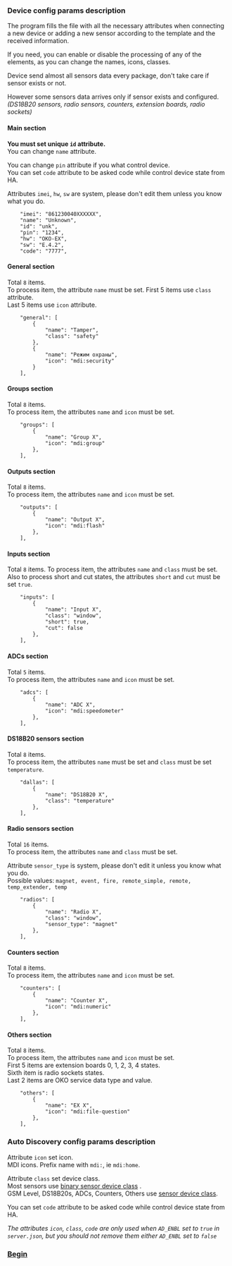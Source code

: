 ### Device config params description  
The program fills the file with all the necessary attributes when connecting a new device or adding a new sensor according to the template and the received information.  

If you need, you can enable or disable the processing of any of the elements, as you can change the names, icons, classes.

Device send almost all sensors data every package, don't take care if sensor exists or not.  

However some sensors data arrives only if sensor exists and configured.  
*(DS18B20 sensors, radio sensors, counters, extension boards, radio sockets)*

#### Main section  
**You must set unique `id` attribute.**  
You can change `name` attribute.  

You can change `pin` attribute if you what control device.  
You can set `code` attribute to be asked code while control device state from HA.  

Attributes `imei`, `hw`, `sw` are system, please don't edit them unless you know what you do.   
```
    "imei": "861230040XXXXXX",
    "name": "Unknown",
    "id": "unk",
    "pin": "1234",
    "hw": "OKO-EX",
    "sw": "E.4.2",
    "code": "7777",
```

#### General section  
Total `8` items.   
To process item, the attribute `name` must be set.
First 5 items use `class` attribute.  
Last 5 items use `icon` attribute.
```
    "general": [
        {
            "name": "Tamper",
            "class": "safety"
        },
        {
            "name": "Режим охраны",
            "icon": "mdi:security"
        }
    ],
```

#### Groups section  
Total `8` items.   
To process item, the attributes `name` and `icon` must be set.  
```
    "groups": [
        {
            "name": "Group X",
            "icon": "mdi:group"
        },
    ],
```

#### Outputs section  
Total `8` items.   
To process item, the attributes `name` and `icon` must be set.
```
    "outputs": [
        {
            "name": "Output X",
            "icon": "mdi:flash"
        },
    ],  
```

#### Inputs section  
Total `8` items.
To process item, the attributes `name` and `class` must be set.  
Also to process short and cut states, the attributes `short` and `cut` must be set `true`.
```
    "inputs": [
        {
            "name": "Input X",
            "class": "window",
            "short": true,
            "cut": false
        },
    ],
```

#### ADCs section  
Total `5` items.   
To process item, the attributes `name` and `icon` must be set.
```
    "adcs": [
        {
            "name": "ADC X",
            "icon": "mdi:speedometer"
        },
    ],
```

#### DS18B20 sensors section  
Total `8` items.   
To process item, the attributes `name` must be set and `class` must be set `temperature`.
```
    "dallas": [
        {
            "name": "DS18B20 X",
            "class": "temperature"
        },
    ],
```

#### Radio sensors section  
Total `16` items.   
To process item, the attributes `name` and `class` must be set.

Attribute `sensor_type` is system, please don't edit it unless you know what you do.   
Possible values: `magnet, event, fire, remote_simple, remote, temp_extender, temp`

```
    "radios": [
        {
            "name": "Radio X",
            "class": "window",
            "sensor_type": "magnet"
        },
    ],
```

#### Counters section  
Total `8` items.   
To process item, the attributes `name` and `icon` must be set.
```
    "counters": [
        {
            "name": "Counter X",
            "icon": "mdi:numeric"
        },
    ],
```

#### Others section  
Total `8` items.   
To process item, the attributes `name` and `icon` must be set.  
First 5 items are extension boards 0, 1, 2, 3, 4 states.  
Sixth item is radio sockets states.  
Last 2 items are OKO service data type and value.
```
    "others": [
        {
            "name": "EX X",
            "icon": "mdi:file-question"
        },
    ],
```

### Auto Discovery config params description  
Attribute `icon` set icon.  
MDI icons. Prefix name with `mdi:`, ie `mdi:home`.    

Attribute `class` set device class.  
Most sensors use [binary sensor device class](https://www.home-assistant.io/integrations/binary_sensor/#device-class) .    
 GSM Level, DS18B20s, ADCs, Counters, Others use [sensor device class](https://www.home-assistant.io/integrations/sensor/#device-class).  

You can set `code` attribute to be asked code while control device state from HA.  

*The attributes `icon`, `class`, `code` are only used when `AD_ENBL` set to `true` in `server.json`, but you should not remove them either `AD_ENBL` set to `false`*

### [Begin](https://github.com/xyzroe/oko2mqtt/blob/main/doc/BEGIN.md)
